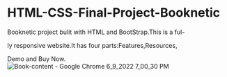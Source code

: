 # HTML-CSS-Final-Project-Booknetic
Booknetic project bulit with HTML and BootStrap.This is a ful-

ly responsive website.It has four parts:Features,Resources,

Demo and Buy Now.
![Book-content - Google Chrome 6_9_2022 7_00_30 PM](https://user-images.githubusercontent.com/89863498/176887617-7402c16b-8c98-48f4-a948-f79356dd9c8a.png)

